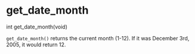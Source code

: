 # get_date_month

<Prototype>int get_date_month(void)</Prototype>

`get_date_month()` returns the current month (1-12). If it was December 3rd, 2005, it would return 12.
